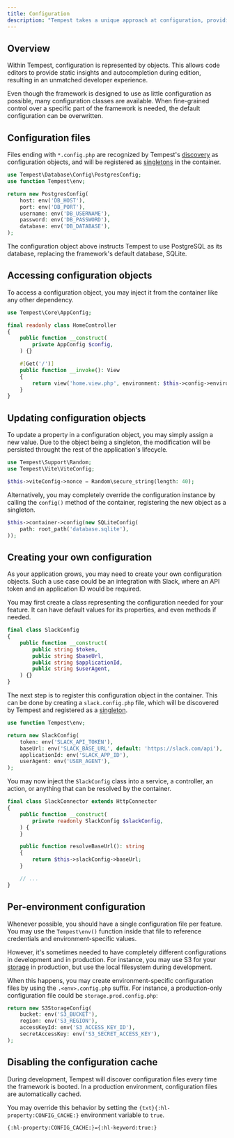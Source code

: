 ```yaml
---
title: Configuration
description: "Tempest takes a unique approach at configuration, providing an excellent developer experience due to its inherent support from code editors."
---
```


## Overview

Within Tempest, configuration is represented by objects. This allows code editors to provide static insights and autocompletion during edition, resulting in an unmatched developer experience.

Even though the framework is designed to use as little configuration as possible, many configuration classes are available. When fine-grained control over a specific part of the framework is needed, the default configuration can be overwritten.

## Configuration files

Files ending with `*.config.php` are recognized by Tempest's [discovery](../4-internals/02-discovery) as configuration objects, and will be registered as [singletons](./01-container#singletons) in the container.

```php src/postgres.config.php
use Tempest\Database\Config\PostgresConfig;
use function Tempest\env;

return new PostgresConfig(
    host: env('DB_HOST'),
    port: env('DB_PORT'),
    username: env('DB_USERNAME'),
    password: env('DB_PASSWORD'),
    database: env('DB_DATABASE'),
);
```

The configuration object above instructs Tempest to use PostgreSQL as its database, replacing the framework's default database, SQLite.

## Accessing configuration objects

To access a configuration object, you may inject it from the container like any other dependency.

```php
use Tempest\Core\AppConfig;

final readonly class HomeController
{
    public function __construct(
        private AppConfig $config,
    ) {}

    #[Get('/')]
    public function __invoke(): View
    {
        return view('home.view.php', environment: $this->config->environment);
    }
}
```

## Updating configuration objects

To update a property in a configuration object, you may simply assign a new value. Due to the object being a singleton, the modification will be persisted throught the rest of the application's lifecycle.

```php
use Tempest\Support\Random;
use Tempest\Vite\ViteConfig;

$this->viteConfig->nonce = Random\secure_string(length: 40);
```

Alternatively, you may completely override the configuration instance by calling the `config()` method of the container, registering the new object as a singleton.

```php
$this->container->config(new SQLiteConfig(
    path: root_path('database.sqlite'),
));
```

## Creating your own configuration

As your application grows, you may need to create your own configuration objects. Such a use case could be an integration with Slack, where an API token and an application ID would be required.

You may first create a class representing the configuration needed for your feature. It can have default values for its properties, and even methods if needed.

```php src/Slack/SlackConfig.php
final class SlackConfig
{
    public function __construct(
        public string $token,
        public string $baseUrl,
        public string $applicationId,
        public string $userAgent,
    ) {}
}
```

The next step is to register this configuration object in the container. This can be done by creating a `slack.config.php` file, which will be discovered by Tempest and registered as a [singleton](./01-container#singletons).

```php src/Slack/slack.config.php
use function Tempest\env;

return new SlackConfig(
    token: env('SLACK_API_TOKEN'),
    baseUrl: env('SLACK_BASE_URL', default: 'https://slack.com/api'),
    applicationId: env('SLACK_APP_ID'),
    userAgent: env('USER_AGENT'),
);
```

You may now inject the `SlackConfig` class into a service, a controller, an action, or anything that can be resolved by the container.

```php src/Slack/SlackConnector.php
final class SlackConnector extends HttpConnector
{
    public function __construct(
        private readonly SlackConfig $slackConfig,
    ) {
    }

    public function resolveBaseUrl(): string
    {
        return $this->slackConfig->baseUrl;
    }

    // ...
}
```

## Per-environment configuration

Whenever possible, you should have a single configuration file per feature. You may use the `Tempest\env()` function inside that file to reference credentials and environment-specific values.

However, it's sometimes needed to have completely different configurations in development and in production. For instance, you may use S3 for your [storage](../2-features/05-file-storage.md) in production, but use the local filesystem during development.

When this happens, you may create environment-specific configuration files by using the `.<env>.config.php` suffix. For instance, a production-only configuration file could be `storage.prod.config.php`:

```php src/storage.prod.config.php
return new S3StorageConfig(
    bucket: env('S3_BUCKET'),
    region: env('S3_REGION'),
    accessKeyId: env('S3_ACCESS_KEY_ID'),
    secretAccessKey: env('S3_SECRET_ACCESS_KEY'),
);
```

## Disabling the configuration cache

During development, Tempest will discover configuration files every time the framework is booted. In a production environment, configuration files are automatically cached.

You may override this behavior by setting the `{txt}{:hl-property:CONFIG_CACHE:}` environment variable to `true`.

```env .env
{:hl-property:CONFIG_CACHE:}={:hl-keyword:true:}
```
